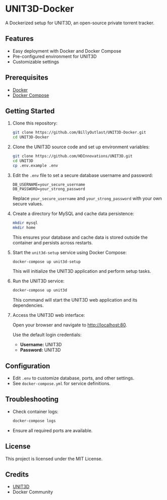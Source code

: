 # UNIT3D-Docker

A Dockerized setup for UNIT3D, an open-source private torrent tracker.

## Features

- Easy deployment with Docker and Docker Compose
- Pre-configured environment for UNIT3D
- Customizable settings

## Prerequisites

- [Docker](https://www.docker.com/get-started)
- [Docker Compose](https://docs.docker.com/compose/)

## Getting Started

1. Clone this repository:
    ```bash
    git clone https://github.com/BillyOutlast/UNIT3D-Docker.git
    cd UNIT3D-Docker
    ```

2. Clone the UNIT3D source code and set up environment variables:
    ```bash
    git clone https://github.com/HDInnovations/UNIT3D.git
    cd UNIT3D
    cp .env.example .env
    ```

3. Edit the `.env` file to set a secure database username and password:
    ```env
    DB_USERNAME=your_secure_username
    DB_PASSWORD=your_strong_password
    ```
    Replace `your_secure_username` and `your_strong_password` with your own secure values.

4. Create a directory for MySQL and cache data persistence:
    ```bash
    mkdir mysql
    mkdir home
    ```
    This ensures your database and cache data is stored outside the container and persists across restarts.

5. Start the `unit3d-setup` service using Docker Compose:
    ```bash
    docker-compose up unit3d-setup
    ```
    This will initialize the UNIT3D application and perform setup tasks.


6. Run the UNIT3D service:
    ```bash
    docker-compose up unit3d
    ```
    This command will start the UNIT3D web application and its dependencies.

7. Access the UNIT3D web interface:

    Open your browser and navigate to [http://localhost:80](http://localhost:80).

    Use the default login credentials:
    - **Username:** UNIT3D
    - **Password:** UNIT3D

## Configuration

- Edit `.env` to customize database, ports, and other settings.
- See `docker-compose.yml` for service definitions.

## Troubleshooting

- Check container logs:
  ```bash
  docker-compose logs
  ```
- Ensure all required ports are available.

## License

This project is licensed under the MIT License.

## Credits

- [UNIT3D](https://github.com/UNIT3D/UNIT3D)
- Docker Community
